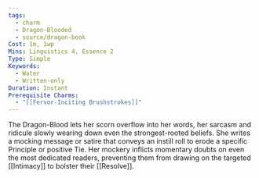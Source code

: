 ```yaml
---
tags:
  - charm
  - Dragon-Blooded
  - source/dragon-book
Cost: 1m, 1wp
Mins: Linguistics 4, Essence 2
Type: Simple
Keywords:
  - Water
  - Written-only
Duration: Instant
Prerequisite Charms:
  - "[[Fervor-Inciting Brushstrokes]]"
---
```

The Dragon-Blood lets her scorn overflow into her words, her sarcasm and ridicule slowly wearing down even the strongest-rooted beliefs. She writes a mocking message or satire that conveys an instill roll to erode a specific Principle or positive Tie. Her mockery inflicts momentary doubts on even the most dedicated readers, preventing them from drawing on the targeted [[Intimacy]] to bolster their [[Resolve]].